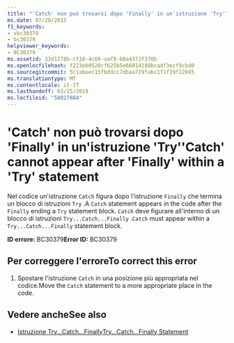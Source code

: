 ```yaml
---
title: "'Catch' non può trovarsi dopo 'Finally' in un'istruzione 'Try'"
ms.date: 07/20/2015
f1_keywords:
- vbc30379
- bc30379
helpviewer_keywords:
- BC30379
ms.assetid: 33d1278b-cf10-4c66-aaf8-08a4372f370b
ms.openlocfilehash: f223eb0520cf625b5e66914188bcadf3ecf9cbd0
ms.sourcegitcommit: 5c1abeec15fbddcc7dbaa729fabc1f1f29f12045
ms.translationtype: MT
ms.contentlocale: it-IT
ms.lasthandoff: 03/15/2019
ms.locfileid: "58027084"
---
```

# <a name="catch-cannot-appear-after-finally-within-a-try-statement"></a><span data-ttu-id="6ef2a-102">'Catch' non può trovarsi dopo 'Finally' in un'istruzione 'Try'</span><span class="sxs-lookup"><span data-stu-id="6ef2a-102">'Catch' cannot appear after 'Finally' within a 'Try' statement</span></span>
<span data-ttu-id="6ef2a-103">Nel codice un'istruzione `Catch` figura dopo l'istruzione `Finally` che termina un blocco di istruzioni `Try` .</span><span class="sxs-lookup"><span data-stu-id="6ef2a-103">A `Catch` statement appears in the code after the `Finally` ending a `Try` statement block.</span></span> <span data-ttu-id="6ef2a-104">`Catch` deve figurare all'interno di un blocco di istruzioni `Try...Catch...Finally` .</span><span class="sxs-lookup"><span data-stu-id="6ef2a-104">`Catch` must appear within a `Try...Catch...Finally` statement block.</span></span>  
  
 <span data-ttu-id="6ef2a-105">**ID errore:** BC30379</span><span class="sxs-lookup"><span data-stu-id="6ef2a-105">**Error ID:** BC30379</span></span>  
  
## <a name="to-correct-this-error"></a><span data-ttu-id="6ef2a-106">Per correggere l'errore</span><span class="sxs-lookup"><span data-stu-id="6ef2a-106">To correct this error</span></span>  
  
1.  <span data-ttu-id="6ef2a-107">Spostare l'istruzione `Catch` in una posizione più appropriata nel codice.</span><span class="sxs-lookup"><span data-stu-id="6ef2a-107">Move the `Catch` statement to a more appropriate place in the code.</span></span>  
  
## <a name="see-also"></a><span data-ttu-id="6ef2a-108">Vedere anche</span><span class="sxs-lookup"><span data-stu-id="6ef2a-108">See also</span></span>

- [<span data-ttu-id="6ef2a-109">Istruzione Try...Catch...Finally</span><span class="sxs-lookup"><span data-stu-id="6ef2a-109">Try...Catch...Finally Statement</span></span>](../../visual-basic/language-reference/statements/try-catch-finally-statement.md)
